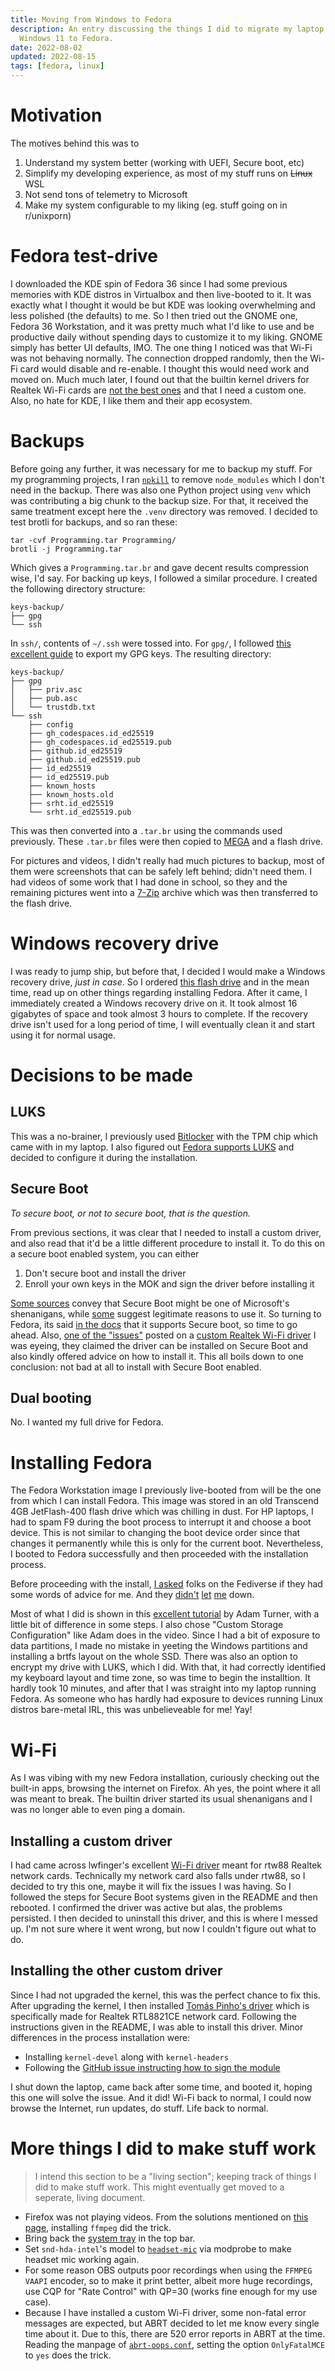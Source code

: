 ```yaml
---
title: Moving from Windows to Fedora
description: An entry discussing the things I did to migrate my laptop from 
  Windows 11 to Fedora.
date: 2022-08-02
updated: 2022-08-15
tags: [fedora, linux]
---
```


# Motivation

The motives behind this was to

1. Understand my system better (working with UEFI, Secure boot, etc)
2. Simplify my developing experience, as most of my stuff runs on ~~Linux~~ WSL
3. Not send tons of telemetry to Microsoft
4. Make my system configurable to my liking (eg. stuff going on in r/unixporn)

# Fedora test-drive

I downloaded the KDE spin of Fedora 36 since I had some previous memories with
KDE distros in Virtualbox and then live-booted to it. It was exactly what I
thought it would be but KDE was looking overwhelming and less polished (the
defaults) to me. So I then tried out the GNOME one, Fedora 36 Workstation, and
it was pretty much what I'd like to use and be productive daily without spending
days to customize it to my liking. GNOME simply has better UI defaults, IMO. The
one thing I noticed was that Wi-Fi was not behaving normally. The connection
dropped randomly, then the Wi-Fi card would disable and re-enable. I thought
this would need work and moved on. Much much later, I found out that the builtin
kernel drivers for Realtek Wi-Fi cards are
[not the best ones](https://unix.stackexchange.com/questions/690485/realtek-driver-randomly-stops-working)
and that I need a custom one.
Also, no hate for KDE, I like them and their app ecosystem.

# Backups

Before going any further, it was necessary for me to backup my stuff. For my
programming projects, I ran [`npkill`](https://npmjs.com/npkill) to remove
`node_modules` which I don't need in the backup. There was also one Python
project using `venv` which was contributing a big chunk to the backup size. For
that, it received the same treatment except here the `.venv` directory was
removed. I decided to test brotli for backups, and so ran these:

```fish
tar -cvf Programming.tar Programming/
brotli -j Programming.tar
```

Which gives a `Programming.tar.br` and gave decent results compression wise, I'd
say. For backing up keys, I followed a similar procedure. I created the
following directory structure:

```
keys-backup/
├── gpg
└── ssh
```

In `ssh/`, contents of `~/.ssh` were tossed into. For `gpg/`, I followed
[this excellent guide](https://www.jwillikers.com/backup-and-restore-a-gpg-key)
to export my GPG keys. The resulting directory:

```
keys-backup/
├── gpg
│   ├── priv.asc
│   ├── pub.asc
│   └── trustdb.txt
└── ssh
    ├── config
    ├── gh_codespaces.id_ed25519
    ├── gh_codespaces.id_ed25519.pub
    ├── github.id_ed25519
    ├── github.id_ed25519.pub
    ├── id_ed25519
    ├── id_ed25519.pub
    ├── known_hosts
    ├── known_hosts.old
    ├── srht.id_ed25519
    └── srht.id_ed25519.pub
```

This was then converted into a `.tar.br` using the commands used previously.
These `.tar.br` files were then copied to [MEGA](https://mega.io) and a flash
drive.

For pictures and videos, I didn't really had much pictures to backup, most of
them were screenshots that can be safely left behind; didn't need them. I had
videos of some work that I had done in school, so they and the remaining
pictures went into a [7-Zip](https://www.7-zip.org/) archive which was then
transferred to the flash drive.

# Windows recovery drive

I was ready to jump ship, but before that, I decided I would make a Windows
recovery drive, _just in case_. So I ordered
[this flash drive](https://www.flipkart.com/sandisk-ultra-flair-usb-3-0-32-gb-pen-drive/p/itmcf7d79b775c99)
and in the mean time, read up on other things regarding installing Fedora.
After it came, I immediately created a Windows recovery drive on it. It took
almost 16 gigabytes of space and took almost 3 hours to complete. If the
recovery drive isn't used for a long period of time, I will eventually
clean it and start using it for normal usage.

# Decisions to be made

## LUKS

This was a no-brainer, I previously used
[Bitlocker](https://en.wikipedia.org/wiki/BitLocker) with the TPM chip which
came with in my laptop. I also figured out
[Fedora supports LUKS](https://docs.fedoraproject.org/en-US/quick-docs/encrypting-drives-using-LUKS/)
and decided to configure it during the installation.

## Secure Boot

_To secure boot, or not to secure boot, that is the question._

From previous sections, it was clear that I needed to install a custom driver,
and also read that it'd be a little different procedure to install it. To do
this on a secure boot enabled system, you can either

1. Don't secure boot and install the driver
2. Enroll your own keys in the MOK and sign the driver before installing it

[Some sources](https://www.fsf.org/campaigns/campaigns/secure-boot-vs-restricted-boot)
convey that Secure Boot might be one of Microsoft's shenanigans, while
[some](https://superuser.com/a/1368702) suggest legitimate reasons to use it. So turning
to Fedora, its said
[in the docs](https://docs.fedoraproject.org/en-US/fedora/latest/system-administrators-guide/kernel-module-driver-configuration/Working_with_the_GRUB_2_Boot_Loader/#sec-UEFI_Secure_Boot_Support_in_Fedora)
that it supports Secure boot, so time to go ahead. Also,
[one of the "issues"](https://github.com/tomaspinho/rtl8821ce/issues/280)
posted on a [custom Realtek Wi-Fi driver](https://github.com/tomaspinho/rtl8821ce)
I was eyeing, they claimed the driver can be installed on Secure Boot and also
kindly offered advice on how to install it. This all boils down to one
conclusion: not bad at all to install with Secure Boot enabled.

## Dual booting

No. I wanted my full drive for Fedora.

# Installing Fedora

The Fedora Workstation image I previously live-booted from will be the one from
which I can install Fedora. This image was stored in an old Transcend 4GB
JetFlash-400 flash drive which was chilling in dust. For HP laptops, I had to
spam F9 during the boot process to interrupt it and choose a boot device. This
is not similar to changing the boot device order since that changes it
permanently while this is only for the current boot. Nevertheless, I booted to
Fedora successfully and then proceeded with the installation process.

Before proceeding with the install,
[I asked](https://fosstodon.org/web/@retronav/108742362070065915)
folks on the Fediverse if they had some words of advice for me. And they
[didn't](https://fosstodon.org/@mxu/108742493483156516)
[let](https://fosstodon.org/@benjaminhollon/108742861835203831)
[me](https://fosstodon.org/@allinone0/108743085063947317)
down.

Most of what I did is shown in this
[excellent tutorial](https://yewtu.be/watch?v=vNX764kURb8) by Adam Turner, with
a little bit of difference in some steps. I also chose "Custom Storage
Configuration" like Adam does in the video. Since I had a bit of exposure to
data partitions, I made no mistake in yeeting the Windows partitions and
installing a brtfs layout on the whole SSD. There was also an option to encrypt
my drive with LUKS, which I did. With that, it had correctly identified my
keyboard layout and time zone, so was time to begin the installtion. It hardly
took 10 minutes, and after that I was straight into my laptop running Fedora. As
someone who has hardly had exposure to devices running Linux distros bare-metal
IRL, this was unbelieveable for me! Yay!

# Wi-Fi

As I was vibing with my new Fedora installation, curiously checking out the
built-in apps, browsing the internet on Firefox. Ah yes, the point where it all
was meant to break. The builtin driver started its usual shenanigans and I was
no longer able to even ping a domain.

## Installing a custom driver

I had came across lwfinger's excellent
[Wi-Fi driver](https://github.com/lwfinger/rtw88) meant for rtw88 Realtek
network cards. Technically my network card also falls under rtw88, so I decided
to try this one, maybe it will fix the issues I was having. So I followed the
steps for Secure Boot systems given in the README and then rebooted. I confirmed
the driver was active but alas, the problems persisted. I then decided to
uninstall this driver, and this is where I messed up. I'm not sure where it went
wrong, but now I couldn't figure out what to do.

## Installing the other custom driver

Since I had not upgraded the kernel, this was the perfect chance to fix this.
After upgrading the kernel, I then installed 
[Tomás Pinho's driver](https://github.com/tomaspinho/rtl8821ce)
which is
specifically made for Realtek RTL8821CE network card. Following the instructions
given in the README, I was able to install this driver. Minor differences in the
process installation were:

- Installing `kernel-devel` along with `kernel-headers`
- Following the [GitHub issue instructing how to sign the module](https://github.com/tomaspinho/rtl8821ce/issues/280)

I shut down the laptop, came back after some time, and booted it, hoping this
one will solve the issue. And it did! Wi-Fi back to normal, I could now browse
the Internet, run updates, do stuff. Life back to normal.

# More things I did to make stuff work

> I intend this section to be a "living section"; keeping track of things I
> did to make stuff work. This might eventually get moved to a seperate, living
> document.

- Firefox was not playing videos. From the solutions mentioned on
  [this page](https://unix.stackexchange.com/q/690359), installing `ffmpeg`
  did the trick.
- Bring back the
  [system tray](https://extensions.gnome.org/extension/615/appindicator-support/)
  in the top bar.
- Set `snd-hda-intel`'s model to
  [`headset-mic`](https://www.kernel.org/doc/html/latest/sound/hd-audio/models.html)
  via modprobe to make headset mic working again.
- For some reason OBS outputs poor recordings when using the `FFMPEG VAAPI`
  encoder, so to make it print better, albeit more huge recordings, use CQP
  for "Rate Control" with QP=30 (works fine enough for my use case).
- Because I have installed a custom Wi-Fi driver, some non-fatal error messages
  are expected, but ABRT decided to let me know every single time about it. Due 
  to this, there are 520 error reports in ABRT at the time. Reading the manpage 
  of [`abrt-oops.conf`](https://www.mankier.com/5/abrt-oops.conf), setting the
  option `OnlyFatalMCE` to `yes` does the trick.